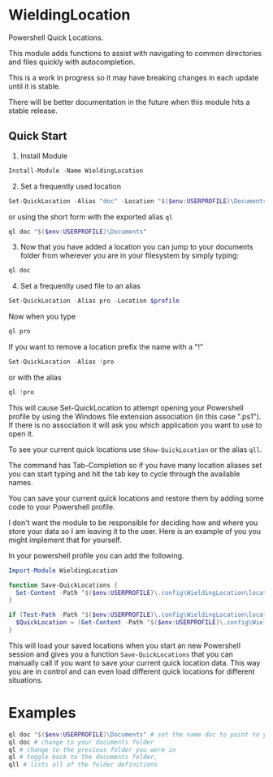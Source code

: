 # WieldingLocation

Powershell Quick Locations.

This module adds functions to assist with navigating to common directories and files quickly with autocompletion.

This is a work in progress so it may have breaking changes in each update until it is stable.

There will be better documentation in the future when this module hits a stable release.

Quick Start
-----------

1. Install Module
```powershell
Install-Module -Name WieldingLocation
```

2. Set a frequently used location

```powershell
Set-QuickLocation -Alias "doc" -Location "$($env:USERPROFILE)\Documents"
```

or using the short form with the exported alias `ql`

```powershell
ql doc "$($env:USERPROFILE)\Documents"
```

3. Now that you have added a location you can jump to your documents folder from wherever you are in your filesystem by simply typing:

```powershell
ql doc
```

4. Set a frequently used file to an alias

```powershell
Set-QuickLocation -Alias pro -Location $profile
```

Now when you type
```powershell
ql pro
```

If you want to remove a location prefix the name with a "!"
```powershell
Set-QuickLocation -Alias !pro
```

or with the alias
```powershell
ql !pro
```
This will cause Set-QuickLocation to attempt opening your Powershell profile by using the Windows file extension association (in this case ".ps1"). If there is no association it will ask you which application you want to use to open it.

To see your current quick locations use `Show-QuickLocation` or the alias `qll`.

The command has Tab-Completion so if you have many location aliases set you can start typing and hit the tab key to cycle through the available names.

You can save your current quick locations and restore them by adding some code to your Powershell profile.

I don't want the module to be responsible for deciding how and where you store your data so I am leaving it to the user.  Here is an example of you you might implement that for yourself.

In your powershell profile you can add the following.

```powershell
Import-Module WieldingLocation

function Save-QuickLocations {
  Set-Content -Path "$($env:USERPROFILE)\.config\WieldingLocation\locations.json" (ConvertTo-Json -InputObject $QuickLocation -Depth 5)
}

if (Test-Path -Path "$($env:USERPROFILE)\.config\WieldingLocation\locations.json") {
  $QuickLocation = (Get-Content -Path "$($env:USERPROFILE)\.config\WieldingLocation\locations.json" | ConvertFrom-Json -AsHashtable)
}

```

This will load your saved locations when you start an new Powershell session and gives you a function `Save-QuickLocations` that you can manually call if you want to save your current quick location data.  This way you are in control and can even load different quick locations for different situations. 


Examples
========

```powershell
ql doc "$($env:USERPROFILE)\Documents" # set the name doc to point to your documents folder
ql doc # change to your documents folder
ql # change to the previous folder you were in
ql # toggle back to the documents folder.
qll # lists all of the folder definitions

